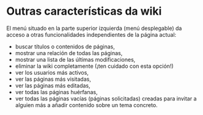 # Outras características da wiki

El menú situado en la parte superior izquierda \(menú desplegable\) da acceso a otras funcionalidades independientes de la página actual:

* buscar títulos o contenidos de páginas,
* mostrar una relación de todas las páginas,
* mostrar una lista de las últimas modificaciones,
* eliminar la wiki completamente \(¡ten cuidado con esta opción!\)
* ver los usuarios más activos,
* ver las páginas más visitadas,
* ver las páginas más editadas,
* ver todas las páginas huérfanas,
* ver todas las páginas vacías \(páginas solicitadas\) creadas para invitar a alguien más a añadir contenido sobre un tema concreto.

